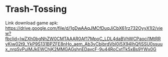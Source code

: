 # Trash-Tossing
Link download game apk:
https://drive.google.com/file/d/1gDwAAqJMCfDuqJiCbX61rz732OyyX1I2/view?fbclid=IwZXh0bgNhZW0CMTAAAR0Af17MpoC_LDL4daBVhWCPaoci1MtRRyKiw02t9_YkP9S131BPZFE8nHo_aem_Ab3yCbibrdVbI0i5X94IhQfjSSU0ssuux_nrqSvPulMJkEWChjK2MMGAGshnEDavcF-9u44RoCxtTk5xBs9YWx0G
